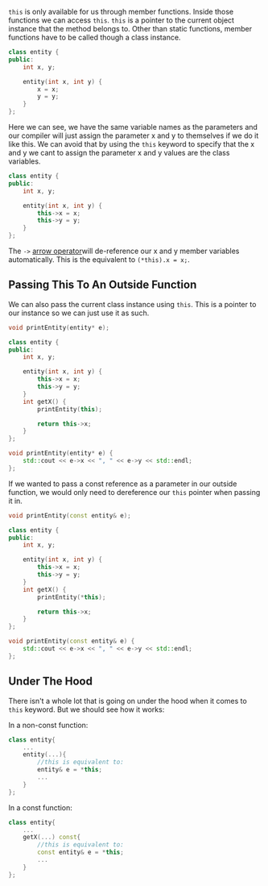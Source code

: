 `this` is only available for us through member functions. Inside those functions we can access `this`. `this` is a pointer to the current object instance that the method belongs to. Other than static functions, member functions have to be called though a class instance.

```cpp
class entity {
public:
	int x, y;

	entity(int x, int y) {
		x = x;
		y = y;
	}
};
```

Here we can see, we have the same variable names as the parameters and our compiler will just assign the parameter x and y to themselves if we do it like this.
We can avoid that by using the `this` keyword to specify that the x and y we cant to assign the parameter x and y values are the class variables.

```cpp
class entity {
public:
	int x, y;

	entity(int x, int y) {
		this->x = x;
		this->y = y;
	}
};
```

The `->` [arrow operator](obsidian://open?vault=c%2B%2B&file=The%20Arrow%20Operator)will de-reference our x and y member variables automatically. This is the equivalent to `(*this).x = x;`.

## Passing This To An Outside Function
We can also pass the current class instance using `this`. This is a pointer to our instance so we can just use it as such.

```cpp
void printEntity(entity* e);

class entity {
public:
	int x, y;

	entity(int x, int y) {
		this->x = x;
		this->y = y;
	}
	int getX() {
		printEntity(this);

		return this->x;
	}
};

void printEntity(entity* e) {
	std::cout << e->x << ", " << e->y << std::endl;
};
```

If we wanted to pass a const reference as a parameter in our outside function, we would only need to dereference our `this` pointer when passing it in.

```cpp
void printEntity(const entity& e);

class entity {
public:
	int x, y;

	entity(int x, int y) {
		this->x = x;
		this->y = y;
	}
	int getX() {
		printEntity(*this);

		return this->x;
	}
};

void printEntity(const entity& e) {
	std::cout << e->x << ", " << e->y << std::endl;
};
```

## Under The Hood
There isn't a whole lot that is going on under the hood when it comes to `this` keyword. But we should see how it works:

In a non-const function:

```cpp
class entity{
	...
	entity(...){
		//this is equivalent to:
		entity& e = *this;
		...
	}
};
```

In a const function:

```cpp
class entity{
	...
	getX(...) const{
		//this is equivalent to:
		const entity& e = *this;
		...
	}
};
```